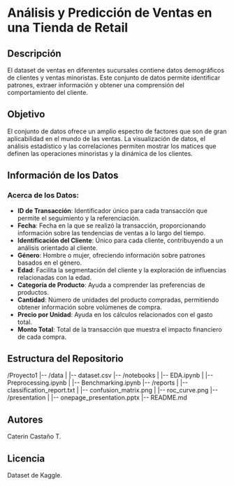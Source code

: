 # Análisis y Predicción de Ventas en una Tienda de Retail

## Descripción

El dataset de ventas en diferentes sucursales contiene datos demográficos de clientes y ventas minoristas. Este conjunto de datos permite identificar patrones, extraer información y obtener una comprensión del comportamiento del cliente.

## Objetivo

El conjunto de datos ofrece un amplio espectro de factores que son de gran aplicabilidad en el mundo de las ventas. La visualización de datos, el análisis estadístico y las correlaciones permiten mostrar los matices que definen las operaciones minoristas y la dinámica de los clientes.

## Información de los Datos

### Acerca de los Datos:

- **ID de Transacción**: Identificador único para cada transacción que permite el seguimiento y la referenciación.
- **Fecha**: Fecha en la que se realizó la transacción, proporcionando información sobre las tendencias de ventas a lo largo del tiempo.
- **Identificación del Cliente**: Único para cada cliente, contribuyendo a un análisis orientado al cliente.
- **Género**: Hombre o mujer, ofreciendo información sobre patrones basados en el género.
- **Edad**: Facilita la segmentación del cliente y la exploración de influencias relacionadas con la edad.
- **Categoría de Producto**: Ayuda a comprender las preferencias de productos.
- **Cantidad**: Número de unidades del producto compradas, permitiendo obtener información sobre volúmenes de compra.
- **Precio por Unidad**: Ayuda en los cálculos relacionados con el gasto total.
- **Monto Total**: Total de la transacción que muestra el impacto financiero de cada compra.

## Estructura del Repositorio
/Proyecto1
|-- /data
| |-- dataset.csv
|-- /notebooks
| |-- EDA.ipynb
| |-- Preprocessing.ipynb
| |-- Benchmarking.ipynb
|-- /reports
| |-- classification_report.txt
| |-- confusion_matrix.png
| |-- roc_curve.png
|-- /presentation
| |-- onepage_presentation.pptx
|-- README.md

## Autores

Caterin Castaño T.

## Licencia

Dataset de Kaggle.
